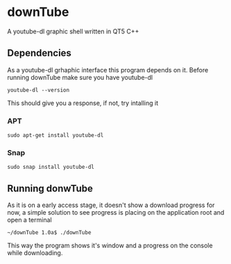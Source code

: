 # downTube
A youtube-dl graphic shell written in QT5 C++

## Dependencies
As a youtube-dl grhaphic interface this program depends on it. Before running downTube make sure you have youtube-dl

    youtube-dl --version

This should give you a response, if not, try intalling it

### APT

    sudo apt-get install youtube-dl

### Snap

    sudo snap install youtube-dl

## Running donwTube
As it is on a early access stage, it doesn't show a download progress for now, a simple solution to see progress is placing on  the application root and open a terminal

    ~/downTube 1.0a$ ./downTube

This way the program shows it's window and a progress on the console while downloading.
